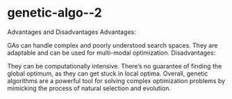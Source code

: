 # genetic-algo--2
Advantages and Disadvantages
Advantages:

GAs can handle complex and poorly understood search spaces.
They are adaptable and can be used for multi-modal optimization.
Disadvantages:

They can be computationally intensive.
There’s no guarantee of finding the global optimum, as they can get stuck in local optima.
Overall, genetic algorithms are a powerful tool for solving complex optimization problems by mimicking the process of natural selection and evolution.
